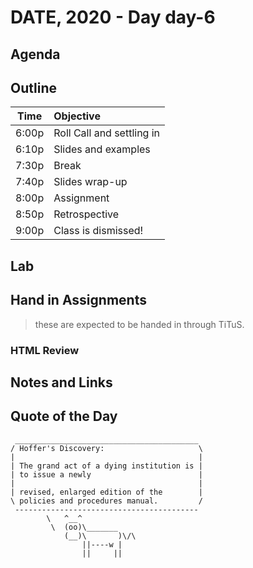 

# DATE, 2020 - Day day-6


## Agenda



## Outline

| Time   | Objective                        |
| -------|:---------------------------------|
| 6:00p  | Roll Call and settling in        |
| 6:10p  | Slides and examples              |
| 7:30p  | Break                            |
| 7:40p  | Slides wrap-up                   |
| 8:00p  | Assignment                       |
| 8:50p  | Retrospective                    |
| 9:00p  | Class is dismissed!              |


## Lab


## Hand in Assignments
>these are expected to be handed in through TiTuS.



### HTML Review


## Notes and Links


## Quote of the Day 

```
 _________________________________________
/ Hoffer's Discovery:                     \
|                                         |
| The grand act of a dying institution is |
| to issue a newly                        |
|                                         |
| revised, enlarged edition of the        |
\ policies and procedures manual.         /
 -----------------------------------------
        \   ^__^
         \  (oo)\_______
            (__)\       )\/\
                ||----w |
                ||     ||

```
